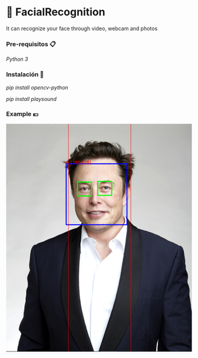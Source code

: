 # 🤖 FacialRecognition 
It can recognize your face through video, webcam and photos

### Pre-requisitos 📋

_Python 3_



### Instalación 🔧

_pip install opencv-python_

_pip install playsound_

### Example 💶

![ScreenShot](https://github.com/MarcoAtencio/FacialRecognition/blob/master/ElonMusk.png)
